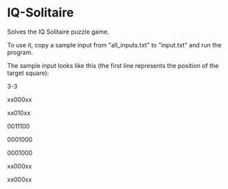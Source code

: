 # IQ-Solitaire
Solves the IQ Solitaire puzzle game.


To use it, copy a sample input from "all_inputs.txt" to "input.txt" and run the program.

The sample input looks like this (the first line represents the position of the target square):



3-3

xx000xx

xx010xx

0011100

0001000

0001000

xx000xx

xx000xx